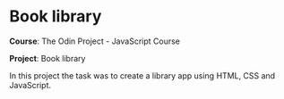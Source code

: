 # Book library

**Course**: The Odin Project - JavaScript Course


**Project**: Book library


In this project the task was to create a library app using HTML, CSS and JavaScript.